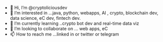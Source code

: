- 👋 Hi, I’m @cryptoliciousdev
- 👀 I’m interested in ...java, python, webapps, AI , crypto, blockchain dev, data science, eC dev, fintech dev.
- 🌱 I’m currently learning ..crypto bot dev and real-time data viz
- 💞️ I’m looking to collaborate on ... web apps, eC 
- 📫 How to reach me ...linked in or twitter or telegram

<!---
cryptoliciousdev/cryptoliciousdev is a ✨ special ✨ repository because its `README.md` (this file) appears on your GitHub profile.
You can click the Preview link to take a look at your changes.
--->
